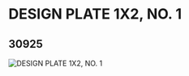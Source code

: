 # DESIGN PLATE 1X2, NO. 1
## 30925
![DESIGN PLATE 1X2, NO. 1](https://lc-www-live-s.legocdn.com/media/bricks/5/2/6192787.jpg)